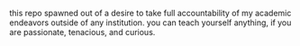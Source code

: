this repo spawned out of a desire to take full accountability of my academic endeavors outside of any institution. you can teach yourself anything, if you are passionate, tenacious, and curious.

